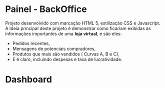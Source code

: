 # Painel - BackOffice

Projeto desenvolvido com marcação HTML 5, estilização CSS e Javascript.
A Ideia principal deste projeto é demonstrar como ficariam exibidas as informações importantes de uma **loja virtual**, e são eles:
- Pedidos recentes, 
- Mensagens de potenciais compradores, 
- Produtos que mais são vendidos ( Curvas A, B e C), 
- E é claro, incluindo despesas e taxa de lucratividade.

# Dashboard

